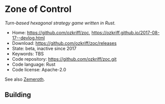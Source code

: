 # Zone of Control

_Turn-based hexagonal strategy game written in Rust._

- Home: https://github.com/ozkriff/zoc, https://ozkriff.github.io/2017-08-17--devlog.html
- Download: https://github.com/ozkriff/zoc/releases
- State: beta, inactive since 2017
- Keywords: TBS
- Code repository: https://github.com/ozkriff/zoc.git
- Code language: Rust
- Code license: Apache-2.0

See also [Zemeroth](https://github.com/ozkriff/zemeroth).

## Building

